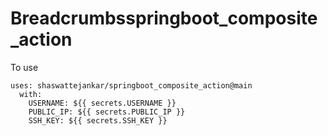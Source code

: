 # Breadcrumbsspringboot_composite_action

To use

```
uses: shaswattejankar/springboot_composite_action@main
  with:
    USERNAME: ${{ secrets.USERNAME }}
    PUBLIC_IP: ${{ secrets.PUBLIC_IP }}
    SSH_KEY: ${{ secrets.SSH_KEY }}
```

